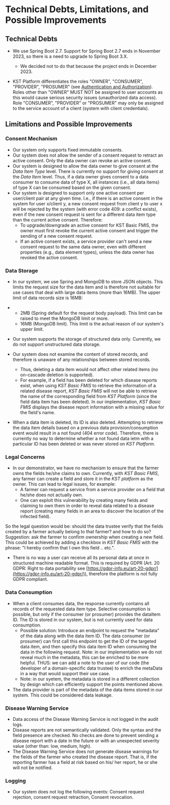 # Technical Debts, Limitations, and Possible Improvements

## Technical Debts

- We use Spring Boot 2.7. Support for Spring Boot 2.7 ends in November 2023, so there is a need to upgrade to Spring Boot 3.X.
  - We decided not to do that because the project ends in December 2023.

- KST Platform differentiates the roles "OWNER", "CONSUMER", "PROVIDER", "PROSUMER" (see  [Authentication and Authorization](<../Quality Concepts/Security/Authentication and Authorization/>)). Roles other than "OWNER" MUST NOT be assigned to user accounts as this would cause serious security issues (unauthorized data access). Role "CONSUMER", "PROVIDER" or "PROSUMER" may only be assigned to the service account of a client (system with client credentials).

## Limitations and Possible Improvements

### Consent Mechanism

- Our system only supports fixed immutable consents.
- Our system does not allow the sender of a consent request to retract an active consent. Only the data owner can revoke an active consent.
- Our system is designed to allow the data owner to give consent at the  _Data Item Type_  level. There is currently no support for giving consent at the  _Data Item_  level. Thus, if a data owner gives consent to a data consumer to consume data of type X, all instances (i.e., all data items) of type X can be consumed based on the given consent.
- Our system is designed to support only one active consent per user/client pair at any given time. I.e., if there is an active consent in the system for user x/client y, a new consent request from client y to user x will be rejected by the system (with error code 409: a conflict exists), even if the new consent request is sent for a different data item type than the current active consent. Therefore:
  - To upgrade/downgrade an active consent for KST Basic FMIS, the owner must first revoke the current active consent and trigger the sending of a new consent request.
  - If an active consent exists, a service provider can't send a new consent request to the same data owner, even with different properties (e.g., data element types), unless the data owner has revoked the active consent.

### Data Storage

- In our system, we use Spring and MongoDB to store JSON objects. This limits the request size for the data item and is therefore not suitable for use cases that deal with large data items (more than 16MB). The upper limit of data records size is 16MB:

- - 2MB (Spring default for the request body payload). This limit can be raised to meet the MongoDB limit or more.
  - 16MB (MongoDB limit). This limit is the actual reason of our system's upper limit.
- Our system supports the storage of structured data only. Currently, we do not support unstructured data storage.
- Our system does not examine the content of stored records, and therefore is unaware of any relationships between stored records.  
  - Thus, deleting a data item would not affect other related items (no on-cascade deletion is supported).
  - For example, if a field has been deleted for which disease reports exist, when using _KST Basic FMIS_ to retrieve the information of a related disease report, _KST Basic FMIS_  will not be able to retrieve the name of the corresponding field from _KST Platform_  (since the field data item has been deleted). In our implementation,  _KST Basic FMIS_  displays the disease report information with a missing value for the field's name.
- When a data item is deleted, its ID is also deleted. Attempting to retrieve the data item details based on a previous data provision/consumption event would result in a not found (404 error code). Therefore, there is currently no way to determine whether a not found data ietm with a particular ID has been deleted or was never stored on  _KST Platform_.

### Legal Concerns

- In our demonstrator, we have no mechanism to ensure that the farmer owns the fields he/she claims to own. Currently, with _KST Basic FMIS_, any farmer can create a field and store it in the  _KST platform_  as the owner. This can lead to legal issues, for example:
  - A farmer can request a service from a service provider on a field that he/she does not actually own.
  - One can exploit this vulnerability by creating many fields and claiming to own them in order to reveal data related to a disease report (creating many fields in an area to discover the location of the infected field).

So the legal question would be: should the data trustee verify that the fields created by a farmer actually belong to that farmer? and how to do so?  
Suggestion: ask the farmer to confirm ownership when creating a new field. This could be achieved by adding a checkbox in  _KST Basic FMIS_  with the phrase: "I hereby confirm that I own this field .. etc.".

- There is no way a user can receive all its personal data at once in structured machine readable format. This is required by GDPR (Art. 20 GDPR: Right to data portability see  [https://gdpr-info.eu/art-20-gdpr/](https://gdpr-info.eu/art-20-gdpr/)), therefore the platform is not fully GDPR compliant.

### Data Consumption

- When a client consumes data, the response currently contains all records of the requested data item type. Selective consumption is possible, but only if the consumer (or prosumer) provides the dataItem ID. The ID is stored in our system, but is not currently used for data consumption.
  - Possible solution: Introduce an endpoint to request the "metadata" of the data along with the data item ID. The data consumer (or prosumer) can first call this endpoint to get the ID of the targeted data item, and then specify this data item ID when consuming the data in the following request. Note: in our implementation we do not reveal much in the metadata, this can be enriched to be more helpful. THUS: we can add a note to the user of our code (the developer of a domain-specific data trustee) to enrich the metaData in a way that would support their use case.
  - Note: in our syetem, the metadata is stored in a different collection by design which can efficiently support the points mentioned above.
- The data provider is part of the metadata of the data items stored in our system. This could be considered data leakage.

### Disease Warning Service

- Data access of the Disease Warning Service is not logged in the audit logs.
- Disease reports are not semantically validated. Only the syntax and the field presence are checked. No checks are done to prevent sending a disease report with a date in the future or with an unexpected severity value (other than: low, medium, high).
- The Disease Warning Service does not generate disease warnings for the fields of the farmer who created the disease report. That is, if the reporting farmer has a field at risk based on his/ her report, he or she will not be notified.

### Logging

- Our system does not log the following events: Consent request rejection, consent request retraction, Consent revocation.
